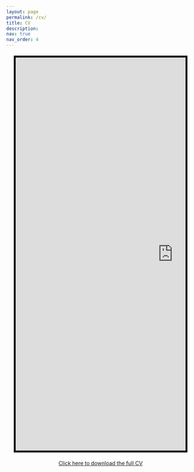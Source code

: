 ```yaml
---
layout: page
permalink: /cv/
title: CV
description:
nav: true
nav_order: 4
---
```


<!-- Main Container -->
<div style="text-align: center; margin: 20px; display: flex; justify-content: center;">
    <!-- Wrapper to Clip Extra Borders -->
    <div style="border: 5px solid black; overflow: hidden; display: inline-block;">
        <iframe 
            src="https://drive.google.com/file/d/1-K7ihwlOZqR2Ez6Qb2e0csgbwpWK9YzC/preview" 
            style="width: 840px; height: 1050px; border: none;" 
            allow="autoplay">
        </iframe>
    </div>
</div>

<!-- Centered download button -->
<div style="display: flex; justify-content: center; align-items: center; margin-top: 15px;">
    <a href="https://drive.google.com/uc?export=download&id=1-K7ihwlOZqR2Ez6Qb2e0csgbwpWK9YzC" target="_blank" 
       class="custom-button">
        Click here to download the full CV
    </a>
</div>